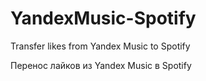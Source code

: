 # YandexMusic-Spotify

Transfer likes from Yandex Music to Spotify

Перенос лайков из Yandex Music в Spotify